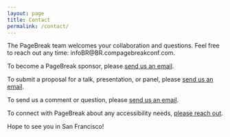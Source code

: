 ```yaml
---
layout: page
title: Contact
permalink: /contact/
---
```


The PageBreak team welcomes your collaboration and questions. Feel free to reach out any time: info<span class="break">BR</span>@<span class="break">BR.com</span>pagebreakconf.com.

To become a PageBreak sponsor, please <a href="mailto:info@pagebreakconf.com">send us an email</a>.

To submit a proposal for a talk, presentation, or panel, please <a href="mailto:info@pagebreakconf.com">send us an email</a>.

To send us a comment or question, please <a href="mailto:info@pagebreakconf.com">send us an email</a>.

To connect with PageBreak about any accessibility needs, <a href="mailto:info@pagebreakconf.com">please reach out</a>.

Hope to see you in San Francisco!
